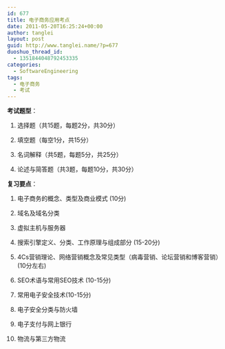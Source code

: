 ```yaml
---
id: 677
title: 电子商务应用考点
date: 2011-05-20T16:25:24+00:00
author: tanglei
layout: post
guid: http://www.tanglei.name/?p=677
duoshuo_thread_id:
  - 1351844048792453335
categories:
  - SoftwareEngineering
tags:
  - 电子商务
  - 考试
---
```

**考试题型**：

1. 选择题（共15题，每题2分，共30分）

2. 填空题（每空1分，共15分）

3. 名词解释（共5题，每题5分，共25分）

4. 论述与简答题（共3题，每题10分，共30分）

**复习要点**：

1. 电子商务的概念、类型及商业模式 (10分)

2. 域名及域名分类

3. 虚拟主机与服务器

4. 搜索引擎定义、分类、工作原理与组成部分 (15-20分)

5. 4Cs营销理论、网络营销概念及常见类型（病毒营销、论坛营销和博客营销）(10分左右)

6. SEO术语与常用SEO技术 (10-15分)

7. 常用电子安全技术(10-15分)

8. 电子安全分类与防火墙

9. 电子支付与网上银行

10. 物流与第三方物流
